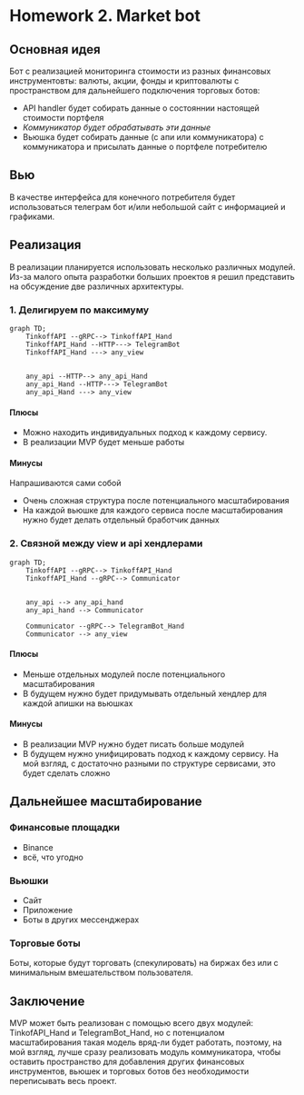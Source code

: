 # Homework 2. Market bot

## Основная идея
Бот с реализацией мониторинга стоимости из разных финансовых инструментовты: валюты, акции, фонды и криптовалюты с пространством для дальнейшего подключения торговых ботов:
- API handler будет собирать данные о состояннии настоящей стоимости портфеля
- *Коммуникатор будет обрабатывать эти данные*
- Вьюшка будет собирать данные (с апи или коммуникатора) с коммуникатора и присылать данные о портфеле потребителю

## Вью
В качестве интерфейса для конечного потребителя будет использоваться телеграм бот и/или небольшой сайт с информацией и графиками.


## Реализация
В реализации планируется использовать несколько различных модулей. Из-за малого опыта разработки больших проектов я решил представить на обсуждение две различных архитектуры.


### 1. Делигируем по максимуму
``` mermaid
graph TD;
    TinkoffAPI --gRPC--> TinkoffAPI_Hand  
    TinkoffAPI_Hand --HTTP---> TelegramBot 
    TinkoffAPI_Hand ---> any_view 

    
    any_api --HTTP--> any_api_Hand  
    any_api_Hand --HTTP---> TelegramBot 
    any_api_Hand ---> any_view 
```
<!-- BinanceAPI --HTTP-- BinanceAPI_Hand  
BinanceAPI_Hand --HTTP--- TelegramBot 
BinanceAPI_Hand --gRPC--- WEBSite 
BinanceAPI_Hand --- any_view -->
<!-- TinkoffAPI_Hand --gRPC--- WEBSite  -->
<!-- any_api_Hand --gRPC--- WEBSite  -->
#### **Плюсы**
+ Можно находить индивидуальных подход к каждому сервису.
+ В реализации MVP будет меньше работы
#### **Минусы**
Напрашиваются сами собой
- Очень сложная структура после потенциального масштабирования
- На каждой вьюшке для каждого сервиса после масштабирования нужно будет делать отдельный бработчик данных

### 2. Связной между view и api хендлерами
``` mermaid
graph TD;
    TinkoffAPI --gRPC--> TinkoffAPI_Hand
    TinkoffAPI_Hand --gRPC--> Communicator


    any_api --> any_api_hand
    any_api_hand --> Communicator

    Communicator --gRPC--> TelegramBot_Hand
    Communicator --> any_view
```
<!-- BinanceAPI --HTTP-- BinanceAPI_Hand
BinanceAPI_Hand --gRPC-- Communicator -->
<!-- Communicator --gRPC-- WEBSite -->
#### **Плюсы**
+ Меньше отдельных модулей после потенциального масштабирования
+ В будущем нужно будет придумывать отдельный хендлер для каждой апишки на вьюшках
#### **Минусы**
- В реализации MVP нужно будет писать больше модулей
- В будущем нужно унифицировать подход к каждому сервису. На мой взгляд, с достаточно разными по структуре сервисами, это будет сделать сложно

## Дальнейшее масштабирование
### Финансовые площадки

- Binance 
- всё, что угодно

### Вьюшки

- Сайт
- Приложение
- Боты в других мессенджерах

### Торговые боты

Боты, которые будут торговать (спекулировать) на биржах без или с минимальным вмешательством пользователя.
## Заключение

MVP может быть реализован с помощью всего двух модулей: TinkofAPI_Hand и TelegramBot_Hand, но с потенциалом масштабирования такая модель вряд-ли будет работать, поэтому, на мой взгляд, лучше сразу реализовать модуль коммуникатора, чтобы оставить пространство для добавления других финансовых инструментов, вьюшек и торговых ботов без необходимости переписывать весь проект. 


